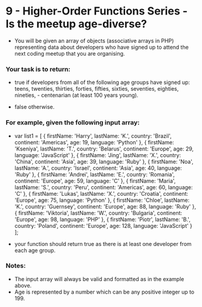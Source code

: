 # 9 - Higher-Order Functions Series - Is the meetup age-diverse?

- You will be given an array of objects (associative arrays in PHP) representing data about developers who have signed up to attend the next coding meetup that you are organising.

### Your task is to return:

- true if developers from all of the following age groups have signed up: teens, twenties, thirties, forties, fifties, sixties, seventies, eighties, nineties, - centenarian (at least 100 years young).

- false otherwise.

### For example, given the following input array:

- var list1 = [
  { firstName: 'Harry', lastName: 'K.', country: 'Brazil', continent: 'Americas', age: 19, language: 'Python' },
  { firstName: 'Kseniya', lastName: 'T.', country: 'Belarus', continent: 'Europe', age: 29, language: 'JavaScript' },
  { firstName: 'Jing', lastName: 'X.', country: 'China', continent: 'Asia', age: 39, language: 'Ruby' },
  { firstName: 'Noa', lastName: 'A.', country: 'Israel', continent: 'Asia', age: 40, language: 'Ruby' },
  { firstName: 'Andrei', lastName: 'E.', country: 'Romania', continent: 'Europe', age: 59, language: 'C' },
  { firstName: 'Maria', lastName: 'S.', country: 'Peru', continent: 'Americas', age: 60, language: 'C' },
  { firstName: 'Lukas', lastName: 'X.', country: 'Croatia', continent: 'Europe', age: 75, language: 'Python' },
  { firstName: 'Chloe', lastName: 'K.', country: 'Guernsey', continent: 'Europe', age: 88, language: 'Ruby' },
  { firstName: 'Viktoria', lastName: 'W.', country: 'Bulgaria', continent: 'Europe', age: 98, language: 'PHP' },
  { firstName: 'Piotr', lastName: 'B.', country: 'Poland', continent: 'Europe', age: 128, language: 'JavaScript' }
  ];

* your function should return true as there is at least one developer from each age group.

### Notes:

- The input array will always be valid and formatted as in the example above.
- Age is represented by a number which can be any positive integer up to 199.
